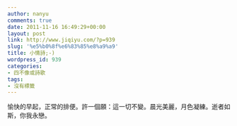 ```yaml
---
author: nanyu
comments: true
date: 2011-11-16 16:49:29+00:00
layout: post
link: http://www.jiqiyu.com/?p=939
slug: '%e5%b0%8f%e6%83%85%e8%a9%a9'
title: 小情詩;-)
wordpress_id: 939
categories:
- 四不像或詩歌
tags:
- 沒有標籤
---
```


愉快的早起，正常的排便。許一個願：這一切不變。晨光美麗，月色凝練。逝者如斯，你我永戀。 



